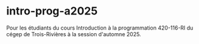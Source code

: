 # intro-prog-a2025

Pour les étudiants du cours Introduction à la programmation 420-116-RI du cégep de Trois-Rivières à la session d'automne 2025.
